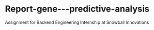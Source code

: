 # Report-gene---predictive-analysis
Assignment for Backend Engineering Internship at Snowball Innovations
